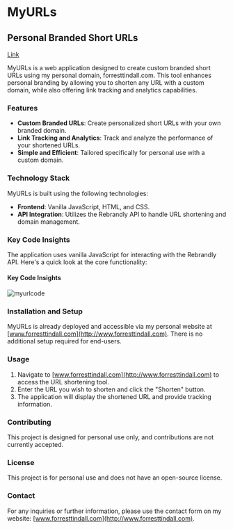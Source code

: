 # MyURLs

## Personal Branded Short URLs

[Link](https://www.forresttindall.com/myurl.html) 



MyURLs is a web application designed to create custom branded short URLs using my personal domain, forresttindall.com. This tool enhances personal branding by allowing you to shorten any URL with a custom domain, while also offering link tracking and analytics capabilities.

### Features

- **Custom Branded URLs**: Create personalized short URLs with your own branded domain.
- **Link Tracking and Analytics**: Track and analyze the performance of your shortened URLs.
- **Simple and Efficient**: Tailored specifically for personal use with a custom domain.

### Technology Stack

MyURLs is built using the following technologies:

- **Frontend**: Vanilla JavaScript, HTML, and CSS.
- **API Integration**: Utilizes the Rebrandly API to handle URL shortening and domain management.

### Key Code Insights

The application uses vanilla JavaScript for interacting with the Rebrandly API. Here's a quick look at the core functionality:

#### Key Code Insights

![myurlcode](https://github.com/user-attachments/assets/b80ac545-ff58-4f54-bc8c-461f2f949794)


### Installation and Setup

MyURLs is already deployed and accessible via my personal website at [www.forresttindall.com](http://www.forresttindall.com). There is no additional setup required for end-users.

### Usage

1. Navigate to [www.forresttindall.com](http://www.forresttindall.com) to access the URL shortening tool.
2. Enter the URL you wish to shorten and click the "Shorten" button.
3. The application will display the shortened URL and provide tracking information.

### Contributing

This project is designed for personal use only, and contributions are not currently accepted.

### License

This project is for personal use and does not have an open-source license.

### Contact

For any inquiries or further information, please use the contact form on my website: [www.forresttindall.com](http://www.forresttindall.com).
